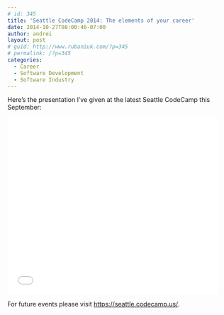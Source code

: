 ```yaml
---
# id: 345
title: 'Seattle CodeCamp 2014: The elements of your career'
date: 2014-10-27T08:00:46-07:00
author: andrei
layout: post
# guid: http://www.rubaniuk.com/?p=345
# permalink: /?p=345
categories:
  - Career
  - Software Development
  - Software Industry
---
```

Here&#8217;s the presentation I&#8217;ve given at the latest Seattle CodeCamp this September:  
<iframe src="//www.slideshare.net/slideshow/embed_code/40661203" width="476" height="400" frameborder="0" marginwidth="0" marginheight="0" scrolling="no"></iframe>


For future events please visit https://seattle.codecamp.us/.